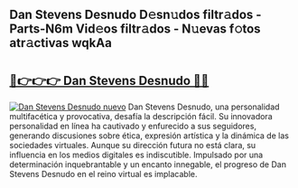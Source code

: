 ## Dan Stevens Desnudo D𝚎sn𝚞dos filtr𝚊dos - Parts-N6m Vid𝚎os filtr𝚊dos - N𝚞evas f𝚘tos atr𝚊ctivas wqkAa

# <h2><a href="http://mbc5gm.tromn.icu/?c=Dan+Stevens+Desnudo">🔗👉👉👉 Dan Stevens Desnudo 🔗🔗</a></h2>

[![Dan Stevens Desnudo nuevo](https://i.imgur.com/pEAQMta.gif)](http://mbc5gm.tromn.icu/?c=Dan+Stevens+Desnudo)
Dan Stevens Desnudo, una personalidad multifacética y provocativa, desafía la descripción fácil. Su innovadora personalidad en línea ha cautivado y enfurecido a sus seguidores, generando discusiones sobre ética, expresión artística y la dinámica de las sociedades virtuales. Aunque su dirección futura no está clara, su influencia en los medios digitales es indiscutible. Impulsado por una determinación inquebrantable y un encanto innegable, el progreso de Dan Stevens Desnudo en el reino virtual es implacable.

